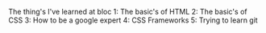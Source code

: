 The thing's I've learned at bloc
1: The basic's of HTML
2: The basic's of CSS
3: How to be a google expert
4: CSS Frameworks
5: Trying to learn git
